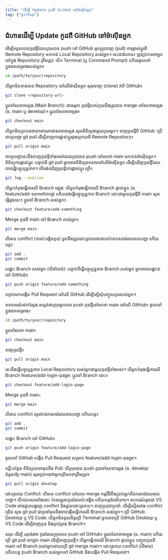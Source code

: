```yaml
---
title: "ដើម្បី Update កូដពី GitHub ទៅម៉ាស៊ីនអ្នក"
tag: ["githup"]
---
```


ជំហានដើម្បី Update កូដពី GitHub ទៅម៉ាស៊ីនអ្នក
---

ដើម្បីទទួលបានកូដថ្មីដែលក្រុមបាន push ទៅ GitHub អ្នកត្រូវទាញ (pull) ការផ្លាស់ប្តូរពី Remote Repository មកកាន់ Local Repository របស់អ្នក។ នេះជាជំហាន៖
ត្រូវប្រាកដថាអ្នកនៅក្នុង Repository ត្រឹមត្រូវ:
បើក Terminal (ឬ Command Prompt) ហើយចូលទៅក្នុងថតគម្រោងរបស់អ្នក៖
```bash
cd /path/to/your/repository
```

បើអ្នកមិនទាន់មាន Repository នៅលើម៉ាស៊ីនអ្នក សូមទាញ (clone) វាពី GitHub៖
```bash
git clone <repository-url>
```

ប្តូរទៅសាខាចម្បង (Main Branch):
ជាធម្មតា កូដថ្មីរបស់ក្រុមនឹងត្រូវបាន merge ទៅសាខាចម្បង (ឧ. main ឬ develop)។
ប្តូរទៅសាខាចម្បង៖
 ```bash
git checkout main
```

បើអ្នកមិនប្រាកដថាសាខាណាជាសាខាចម្បង សូមពិនិត្យជាមួយក្រុមអ្នក។
ទាញកូដថ្មីពី GitHub:
ប្រើពាក្យបញ្ជា git pull ដើម្បីទាញការផ្លាស់ប្តូរចុងក្រោយពី Remote Repository៖
 ```bash
git pull origin main
```

ពាក្យបញ្ជានេះនឹងទាញកូដថ្មីទាំងអស់ដែលក្រុមបាន push ទៅសាខា main មកកាន់ម៉ាស៊ីនអ្នក។
ពិនិត្យការផ្លាស់ប្តូរ:
បន្ទាប់ពី git pull អ្នកអាចពិនិត្យឯកសារនៅលើម៉ាស៊ីនអ្នក ដើម្បីឃើញកូដថ្មីដែលបានធ្វើបច្ចុប្បន្នភាព។
បើចង់ឃើញប្រវត្តិការផ្លាស់ប្តូរ ប្រើ៖
 ```bash
git log --oneline
```

បើអ្នកកំពុងធ្វើការលើ Branch ផ្សេង:
បើអ្នកកំពុងធ្វើការលើ Branch ផ្ទាល់ខ្លួន (ឧ. feature/add-something) ហើយចង់ធ្វើបច្ចុប្បន្នភាព Branch នោះជាមួយកូដថ្មីពី main សូមធ្វើដូចនេះ៖
ប្តូរទៅ Branch របស់អ្នក៖
 ```bash
git checkout feature/add-something
```

Merge កូដពី main ទៅ Branch របស់អ្នក៖
 ```bash
git merge main
```

បើមាន conflict (ការប៉ះទង្គិចកូដ) អ្នកនឹងត្រូវដោះស្រាយវាដោយកែឯកសារដែលមានបញ្ហា ហើយបន្ត៖
 ```bash
git add .
git commit
```

បង្ហោះ Branch របស់អ្នក (បើចាំបាច់):
បន្ទាប់ពីធ្វើបច្ចុប្បន្នភាព Branch របស់អ្នក អ្នកអាចបង្ហោះវាទៅ GitHub៖
 ```bash
git push origin feature/add-something
```

បន្ទាប់មកបង្កើត Pull Request នៅលើ GitHub ដើម្បីស្នើសុំបញ្ចូលកូដរបស់អ្នក។

ឧទាហរណ៍ជាក់ស្តែង
សន្មត់ថាក្រុមអ្នកបាន push កូដថ្មីទៅសាខា main នៅលើ GitHub៖
ចូលទៅក្នុងថតគម្រោង៖
 ```bash
cd /path/to/your/repository
```

ប្តូរទៅសាខា main:
 ```bash
git checkout main
```

ទាញកូដថ្មី៖
 ```bash
git pull origin main
```

នេះនឹងធ្វើបច្ចុប្បន្នភាព Local Repository របស់អ្នកជាមួយកូដថ្មីទាំងអស់។
បើអ្នកកំពុងធ្វើការលើ Branch feature/add-login-page:
ប្តូរទៅ Branch នោះ៖
 ```bash
git checkout feature/add-login-page
```

Merge កូដពី main:
 ```bash
git merge main
```

បើមាន conflict សូមកែឯកសារដែលមានបញ្ហា ហើយបន្ត៖
 ```bash
git add .
git commit
```

បង្ហោះ Branch ទៅ GitHub៖
 ```bash
git push origin feature/add-login-page
```

ចូលទៅ GitHub បង្កើត Pull Request សម្រាប់ feature/add-login-page។

គន្លឹះបន្ថែម
ពិនិត្យសាខាមុននឹង Pull:
បើក្រុមបាន push កូដទៅសាខាផ្សេង (ឧ. develop ជំនួសឱ្យ main) សូមប្រាកដថាអ្នកប្រើសាខាត្រឹមត្រូវ៖
 ```bash
git pull origin develop
```

ដោះស្រាយ Conflict:
បើមាន conflict នៅពេល merge កម្មវិធីនឹងប្រាប់អ្នកពីឯកសារដែលមានបញ្ហា។ បើកឯកសារទាំងនោះ កែសម្រួលកូដដែលប៉ះទង្គិច ហើយបន្តដំណើរការ។
ឧបករណ៍ដូចជា VS Code អាចជួយបង្ហាញ conflict និងជួយដោះស្រាយ។
ទាញកូដជាប្រចាំ:
ដើម្បីជៀសវាង conflict ច្រើន សូម git pull ជាប្រចាំមុននឹងចាប់ផ្តើមធ្វើការលើ Branch របស់អ្នក។
ប្រើ GitHub Desktop ឬ VS Code:
បើអ្នកមិនចូលចិត្តប្រើ Terminal អ្នកអាចប្រើ GitHub Desktop ឬ VS Code ដើម្បីទាញកូដ និងគ្រប់គ្រង Branch។

សរុប
ដើម្បី update កូដដែលក្រុមបាន push ទៅ GitHub៖
ប្តូរទៅសាខាចម្បង (ឧ. main) ហើយប្រើ git pull origin main ដើម្បីទាញកូដថ្មី។
បើអ្នកធ្វើការលើ Branch ផ្ទាល់ខ្លួន បញ្ចូលកូដពី main ទៅ Branch របស់អ្នកដោយប្រើ git merge main។
ដោះស្រាយ conflict (បើមាន) ហើយបន្ត push Branch របស់អ្នកទៅ GitHub និងបង្កើត Pull Request។
